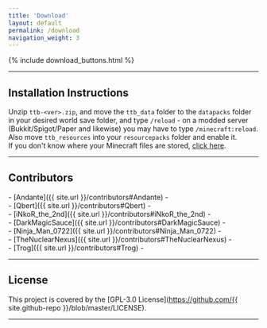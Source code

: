 ```yaml
---
title: 'Download'
layout: default
permalink: /download
navigation_weight: 3
---
```


{% include download_buttons.html %}

<hr class='lighter-background'>

## Installation Instructions
Unzip `ttb-<ver>.zip`, and move the `ttb_data` folder to the `datapacks` folder in your desired world save folder, and type `/reload` - on a modded server (Bukkit/Spigot/Paper and likewise) you may have to type `/minecraft:reload`. Also move `ttb_resources` into your `resourcepacks` folder and enable it.  
If you don't know where your Minecraft files are stored, [click here](https://help.minecraft.net/hc/en-us/articles/360035131551-Where-are-Minecraft-files-stored-).

<div><hr class='separator'></div>

## Contributors
\- [Andante]({{ site.url }}/contributors#Andante) -  
\- [Qbert]({{ site.url }}/contributors#Qbert) -  
\- [iNkoR_the_2nd]({{ site.url }}/contributors#iNkoR_the_2nd) -  
\- [DarkMagicSauce]({{ site.url }}/contributors#DarkMagicSauce) -  
\- [Ninja_Man_0722]({{ site.url }}/contributors#Ninja_Man_0722) -  
\- [TheNuclearNexus]({{ site.url }}/contributors#TheNuclearNexus) -  
\- [Trog]({{ site.url }}/contributors#Trog) -

<div><hr class='separator'></div>

## License
This project is covered by the [GPL-3.0 License](https://github.com/{{ site.github-repo }}/blob/master/LICENSE).

<div><hr class='separator'></div>
